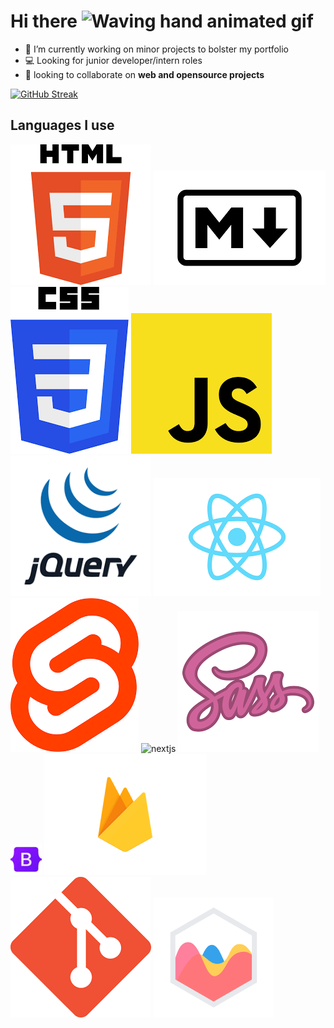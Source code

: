 # Hi there <img src="https://raw.githubusercontent.com/nixin72/nixin72/master/wave.gif" alt="Waving hand animated gif" height="45" width="45" /> 

- 🔭 I’m currently working on minor projects to bolster my portfolio
- 💻 Looking for junior developer/intern roles
- 🚀 looking to collaborate on **web and opensource projects**

[![GitHub Streak](https://github-readme-streak-stats.herokuapp.com/?user=pablo-clueless)](https://git.io/streak-stats)

## Languages I use

![html5](./images/html5.png)
![markdown](./images/md.png)
![css3](./images/css3.png)
![javascript](./images/js.png)
![jquery](./images/jq.png)
![reactjs](./images/rx.png)
![sveltejs](./images/sve.png)
![nextjs](./images/nx.png)
![sass](./images/sass.png)
![bootstrap](./images/bs.png)
![firebase](./images/fire.png)
![git](./images/git.png)
![chartjs](./images/chartjs.png)
